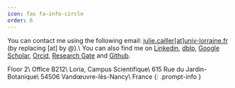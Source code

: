 ```yaml
---
icon: fas fa-info-circle
order: 6
---
```


You can contact me using the following email: [julie.cailler[at]univ-lorraine.fr](mailto:julie.cailler@univ-lorraine.fr) (by replacing [at] by @).\\
You can also find me on [Linkedin](https://www.linkedin.com/in/juliecailler), [dblp](https://dblp.org/pid/325/6040.html), [Google Scholar](https://scholar.google.com/citations?user=whY0xQEAAAAJ&hl=en&oi=ao), [Orcid](https://orcid.org/0000-0002-6665-8089), [Research Gate](https://www.researchgate.net/profile/Julie-Cailler) and [Github](https://github.com/jcailler).

> 
Floor 2\\
Office B212\\
Loria, Campus Scientifique\\
615 Rue du Jardin-Botanique\\
54506 Vandœuvre-lès-Nancy\\
France
{: .prompt-info }

